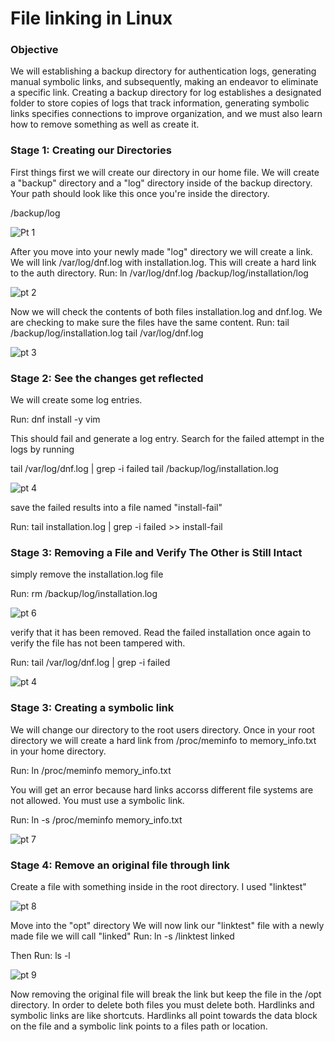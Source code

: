 # File linking in Linux

### Objective

We will establishing a backup directory for authentication logs, generating manual symbolic links, and subsequently, making an endeavor to eliminate a specific link. Creating a backup directory for log establishes a designated folder to store
copies of logs that track information, generating symbolic links specifies connections to improve organization, and we must also learn how to remove something as well as create it.

### Stage 1: Creating our Directories

First things first we will create our directory in our home file. We will create a "backup" directory and a "log" directory inside of the backup directory. Your path should look like this once you're inside the directory.

/backup/log

![Pt 1](https://github.com/Magee3/Creating-a-Backup-Directory-Using-Linux/assets/134301259/73acb0cc-df9d-4b19-86c4-646f59e45b0b)



After you move into your newly made "log" directory we will create a link. We will link /var/log/dnf.log with installation.log. This will create a hard link to the auth directory.
Run:
ln /var/log/dnf.log /backup/log/installation/log

![pt 2](https://github.com/Magee3/Creating-a-Backup-Directory-Using-Linux/assets/134301259/b901538c-bf00-4b89-992c-8fda0a5f5d85)

Now we will check the contents of both files installation.log and dnf.log. We are checking to make sure the files have the same content.
Run: 
tail /backup/log/installation.log
tail /var/log/dnf.log

![pt 3](https://github.com/Magee3/Creating-a-Backup-Directory-Using-Linux/assets/134301259/f029d998-a77d-4fa6-8f9c-8ac34a448ea0)

### Stage 2: See the changes get reflected


We will create some log entries.

Run:
dnf install -y vim

This should fail and generate a log entry. Search for the failed attempt in the logs by running

tail /var/log/dnf.log | grep -i failed
tail /backup/log/installation.log

![pt 4](https://github.com/Magee3/Creating-a-Backup-Directory-Using-Linux/assets/134301259/b7951fcc-4555-4f82-bd39-c33e1df002d2)

save the failed results into a file named "install-fail"

Run:
tail installation.log | grep -i failed >> install-fail

### Stage 3: Removing a File and Verify The Other is Still Intact


simply remove the installation.log file

Run:
rm /backup/log/installation.log

![pt 6](https://github.com/Magee3/Creating-a-Backup-Directory-Using-Linux/assets/134301259/43725a7b-9f38-4617-bbef-1655502163c8)

verify that it has been removed.
Read the failed installation once again to verify the file has not been tampered with.

Run:
tail /var/log/dnf.log | grep -i failed

![pt 4](https://github.com/Magee3/Creating-a-Backup-Directory-Using-Linux/assets/134301259/49f5a071-ffdc-4a10-8305-8d738338b051)


### Stage 3: Creating a symbolic link


We will change our directory to the root users directory.
Once in your root directory we will create a hard link from /proc/meminfo to memory_info.txt in your home directory.

Run: ln /proc/meminfo memory_info.txt

You will get an error because hard links accorss different file systems are not allowed. You must use a symbolic link.

Run: ln -s /proc/meminfo memory_info.txt

![pt 7](https://github.com/Magee3/Creating-a-Backup-Directory-Using-Linux/assets/134301259/07527007-f0c1-46f9-8ba1-dd33fd82df5c)

### Stage 4: Remove an original file through link


Create a file with something inside in the root directory. I used "linktest"

![pt 8](https://github.com/Magee3/Creating-a-Backup-Directory-Using-Linux/assets/134301259/59454bd2-dff2-4d9e-9f40-c54942bbb975)

Move into the "opt" directory
We will now link our "linktest" file with a newly made file we will call "linked"
Run: 
ln -s /linktest linked

Then Run: 
ls -l

![pt 9](https://github.com/Magee3/Creating-a-Backup-Directory-Using-Linux/assets/134301259/0b850510-0b49-4651-a00f-101231ddfeb2)

Now removing the original file will break the link but keep the file in the /opt directory. In order to delete both files you must delete both. Hardlinks and symbolic links are like shortcuts.
Hardlinks all point towards the data block on the file and a symbolic link points to a files path or location.



